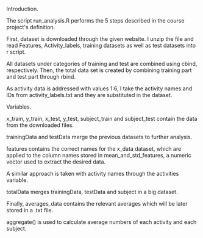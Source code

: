 Introduction.

The script run_analysis.R performs the 5 steps described in the course project's definition.

First, dataset is downloaded through the given website. I unzip the file and read Features, Activity_labels, training datasets as well as test datasets into r script.

All datasets under categories of training and test are combined using cbind, respectively. Then, the total data set is created by combining training part and test part through rbind.

As activity data is addressed with values 1:6, I take the activity names and IDs from activity_labels.txt and they are substituted in the dataset.

Variables.

x_train, y_train, x_test, y_test, subject_train and subject_test contain the data from the downloaded files.

trainingData and testData merge the previous datasets to further analysis.

features contains the correct names for the x_data dataset, which are applied to the column names stored in mean_and_std_features, a numeric vector used to extract the desired data.

A similar approach is taken with activity names through the activities variable.

totalData merges trainingData, testData and subject in a big dataset.

Finally, averages_data contains the relevant averages which will be later stored in a .txt file. 

aggregate() is used to calculate average numbers of each activity and each subject.
